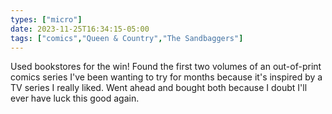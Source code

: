```yaml
---
types: ["micro"]
date: 2023-11-25T16:34:15-05:00
tags: ["comics","Queen & Country","The Sandbaggers"]
---
```

Used bookstores for the win! Found the first two volumes of an out-of-print comics series I've been wanting to try for months because it's inspired by a TV series I really liked. Went ahead and bought both because I doubt I'll ever have luck this good again.
